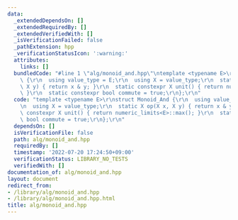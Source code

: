 ```yaml
---
data:
  _extendedDependsOn: []
  _extendedRequiredBy: []
  _extendedVerifiedWith: []
  _isVerificationFailed: false
  _pathExtension: hpp
  _verificationStatusIcon: ':warning:'
  attributes:
    links: []
  bundledCode: "#line 1 \"alg/monoid_and.hpp\"\ntemplate <typename E>\r\nstruct Monoid_And\
    \ {\r\n  using value_type = E;\r\n  using X = value_type;\r\n  static X op(X x,\
    \ X y) { return x & y; }\r\n  static constexpr X unit() { return numeric_limits<E>::max();\
    \ }\r\n  static constexpr bool commute = true;\r\n};\r\n"
  code: "template <typename E>\r\nstruct Monoid_And {\r\n  using value_type = E;\r\
    \n  using X = value_type;\r\n  static X op(X x, X y) { return x & y; }\r\n  static\
    \ constexpr X unit() { return numeric_limits<E>::max(); }\r\n  static constexpr\
    \ bool commute = true;\r\n};\r\n"
  dependsOn: []
  isVerificationFile: false
  path: alg/monoid_and.hpp
  requiredBy: []
  timestamp: '2022-07-20 17:24:50+09:00'
  verificationStatus: LIBRARY_NO_TESTS
  verifiedWith: []
documentation_of: alg/monoid_and.hpp
layout: document
redirect_from:
- /library/alg/monoid_and.hpp
- /library/alg/monoid_and.hpp.html
title: alg/monoid_and.hpp
---
```

